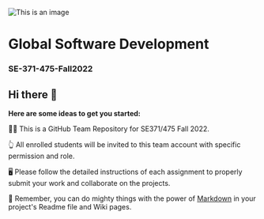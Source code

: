 
![This is an image](https://github.com/SE-371-475-Fall2022/.github/blob/main/profile/banner2.png)


# Global Software Development
### SE-371-475-Fall2022

## Hi there 👋

**Here are some ideas to get you started:**

🙋‍♀️ This is a GitHub Team Repository for SE371/475 Fall 2022.

👆 All enrolled students will be invited to this team account with specific permission and role. 

🖥️ Please follow the detailed instructions of each assignment  to properly submit your work and collaborate on the projects.

🧙 Remember, you can do mighty things with the power of [Markdown](https://docs.github.com/github/writing-on-github/getting-started-with-writing-and-formatting-on-github/basic-writing-and-formatting-syntax) in your project's Readme file and Wiki pages.

